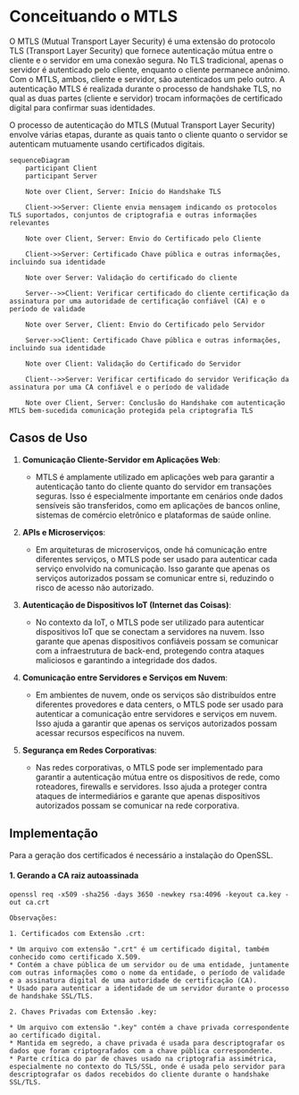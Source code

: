 ﻿# Conceituando o MTLS

 O MTLS (Mutual Transport Layer Security) é uma extensão do protocolo TLS (Transport Layer Security) que fornece autenticação mútua entre o cliente e o servidor em uma conexão segura. No TLS tradicional, apenas o servidor é autenticado pelo cliente, enquanto o cliente permanece anônimo. Com o MTLS, ambos, cliente e servidor, são autenticados um pelo outro. A autenticação MTLS é realizada durante o processo de handshake TLS, no qual as duas partes (cliente e servidor) trocam informações de certificado digital para confirmar suas identidades. 

 O processo de autenticação do MTLS (Mutual Transport Layer Security) envolve várias etapas, durante as quais tanto o cliente quanto o servidor se autenticam mutuamente usando certificados digitais.

```mermaid
sequenceDiagram
    participant Client
    participant Server

    Note over Client, Server: Início do Handshake TLS

    Client->>Server: Cliente envia mensagem indicando os protocolos TLS suportados, conjuntos de criptografia e outras informações relevantes

    Note over Client, Server: Envio do Certificado pelo Cliente

    Client->>Server: Certificado Chave pública e outras informações, incluindo sua identidade

    Note over Server: Validação do certificado do cliente

    Server-->>Client: Verificar certificado do cliente certificação da assinatura por uma autoridade de certificação confiável (CA) e o período de validade

    Note over Server, Client: Envio do Certificado pelo Servidor

    Server->>Client: Certificado Chave pública e outras informações, incluindo sua identidade

    Note over Client: Validação do Certificado do Servidor

    Client-->>Server: Verificar certificado do servidor Verificação da assinatura por uma CA confiável e o período de validade

    Note over Client, Server: Conclusão do Handshake com autenticação MTLS bem-sucedida comunicação protegida pela criptografia TLS

```


## Casos de Uso

1. **Comunicação Cliente-Servidor em Aplicações Web**:
   - MTLS é amplamente utilizado em aplicações web para garantir a autenticação tanto do cliente quanto do servidor em transações seguras. Isso é especialmente importante em cenários onde dados sensíveis são transferidos, como em aplicações de bancos online, sistemas de comércio eletrônico e plataformas de saúde online.

2. **APIs e Microserviços**:
   - Em arquiteturas de microserviços, onde há comunicação entre diferentes serviços, o MTLS pode ser usado para autenticar cada serviço envolvido na comunicação. Isso garante que apenas os serviços autorizados possam se comunicar entre si, reduzindo o risco de acesso não autorizado.

3. **Autenticação de Dispositivos IoT (Internet das Coisas)**:
   - No contexto da IoT, o MTLS pode ser utilizado para autenticar dispositivos IoT que se conectam a servidores na nuvem. Isso garante que apenas dispositivos confiáveis possam se comunicar com a infraestrutura de back-end, protegendo contra ataques maliciosos e garantindo a integridade dos dados.

4. **Comunicação entre Servidores e Serviços em Nuvem**:
   - Em ambientes de nuvem, onde os serviços são distribuídos entre diferentes provedores e data centers, o MTLS pode ser usado para autenticar a comunicação entre servidores e serviços em nuvem. Isso ajuda a garantir que apenas os serviços autorizados possam acessar recursos específicos na nuvem.

5. **Segurança em Redes Corporativas**:
   - Nas redes corporativas, o MTLS pode ser implementado para garantir a autenticação mútua entre os dispositivos de rede, como roteadores, firewalls e servidores. Isso ajuda a proteger contra ataques de intermediários e garante que apenas dispositivos autorizados possam se comunicar na rede corporativa.


## Implementação

Para a geração dos certificados é necessário a instalação do OpenSSL.

#### 1. Gerando a CA raiz autoassinada

```
openssl req -x509 -sha256 -days 3650 -newkey rsa:4096 -keyout ca.key -out ca.crt
```


```
Observações:

1. Certificados com Extensão .crt:

* Um arquivo com extensão ".crt" é um certificado digital, também conhecido como certificado X.509.
* Contém a chave pública de um servidor ou de uma entidade, juntamente com outras informações como o nome da entidade, o período de validade e a assinatura digital de uma autoridade de certificação (CA).
* Usado para autenticar a identidade de um servidor durante o processo de handshake SSL/TLS.

2. Chaves Privadas com Extensão .key:

* Um arquivo com extensão ".key" contém a chave privada correspondente ao certificado digital.
* Mantida em segredo, a chave privada é usada para descriptografar os dados que foram criptografados com a chave pública correspondente.
* Parte crítica do par de chaves usado na criptografia assimétrica, especialmente no contexto do TLS/SSL, onde é usada pelo servidor para descriptografar os dados recebidos do cliente durante o handshake SSL/TLS.
```

